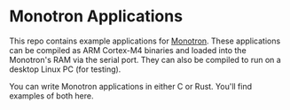 # Monotron Applications

This repo contains example applications for [Monotron]. These applications can
be compiled as ARM Cortex-M4 binaries and loaded into the Monotron's RAM via
the serial port. They can also be compiled to run on a desktop Linux PC (for
testing).

You can write Monotron applications in either C or Rust. You'll find examples
of both here.

[Monotron]: https://github.com/thejpster/monotron.